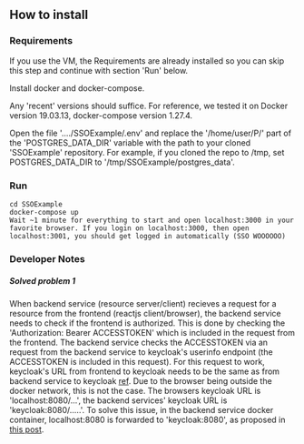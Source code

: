 ## How to install

### Requirements

If you use the VM, the Requirements are already installed so you can skip this step and continue with section 'Run' below.

Install docker and docker-compose. 

Any 'recent' versions should suffice. For reference, we tested it on Docker version 19.03.13, docker-compose version 1.27.4.

Open the file '..../SSOExample/.env' and replace the '/home/user/P/' part of the 'POSTGRES_DATA_DIR' variable with the path to your cloned 'SSOExample' repository. For example, if you cloned the repo to /tmp, set POSTGRES_DATA_DIR to '/tmp/SSOExample/postgres_data'.

### Run

~~~console
cd SSOExample
docker-compose up
Wait ~1 minute for everything to start and open localhost:3000 in your favorite browser. If you login on localhost:3000, then open localhost:3001, you should get logged in automatically (SSO WOOOOOO)
~~~


### Developer Notes

##### Solved problem 1

When backend service (resource server/client) recieves a request for a resource from the frontend (reactjs client/browser), the backend service needs to check if the frontend is authorized. This is done by checking the 'Authorization: Bearer ACCESSTOKEN' which is included in the request from the frontend. The backend service checks the ACCESSTOKEN via an request from the backend service to keycloak's userinfo endpoint (the ACCESSTOKEN is included in this request). For this request to work, keycloak's URL from frontend to keycloak needs to be the same as from backend service to keycloak [ref](https://stackoverflow.com/questions/59242073/keycloak-adapter-failed-to-verify-token-when-deploy-springboot-webapp-to-docker). Due to the browser being outside the docker network, this is not the case. The browsers keycloak URL is 'localhost:8080/...', the backend services' keycloak URL is 'keycloak:8080/.....'. To solve this issue, in the backend service docker container, localhost:8080 is forwarded to 'keycloak:8080', as proposed in [this post](https://unix.stackexchange.com/questions/182421/forwarding-a-localhostport-to-an-externalipnewport). 


